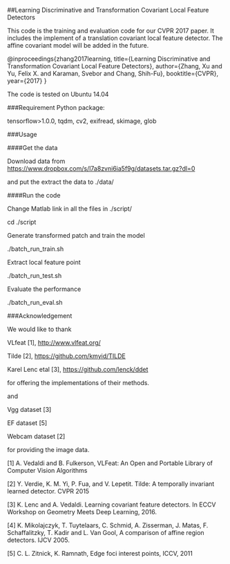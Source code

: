 ##Learning Discriminative and Transformation Covariant Local Feature Detectors

This code is the training and evaluation code for our CVPR 2017 paper. It includes the implement of a translation covariant local feature detector. The affine covariant model will be added in the future. 

@inproceedings{zhang2017learning,
  title={Learning Discriminative and Transformation Covariant Local Feature Detectors},
  author={Zhang, Xu and Yu, Felix X. and Karaman, Svebor and Chang, Shih-Fu},
  booktitle={CVPR},
  year={2017}
}

The code is tested on Ubuntu 14.04

###Requirement
Python package:

tensorflow>1.0.0, tqdm, cv2, exifread, skimage, glob

###Usage

####Get the data

Download data from 
https://www.dropbox.com/s/l7a8zvni6ia5f9g/datasets.tar.gz?dl=0

and put the extract the data to ./data/

####Run the code

Change Matlab link in all the files in ./script/

cd ./script

Generate transformed patch and train the model

./batch\_run_train.sh

Extract local feature point

./batch\_run_test.sh

Evaluate the performance

./batch\_run_eval.sh

###Acknowledgement

We would like to thank

VLfeat [1], http://www.vlfeat.org/ 

Tilde [2], https://github.com/kmyid/TILDE

Karel Lenc etal [3], https://github.com/lenck/ddet

for offering the implementations of their methods. 

and

Vgg dataset [3]

EF dataset [5]

Webcam dataset [2]

for providing the image data.

[1] A. Vedaldi and B. Fulkerson, VLFeat: An Open and Portable Library of Computer Vision Algorithms

[2] Y. Verdie, K. M. Yi, P. Fua, and V. Lepetit. Tilde: A temporally invariant learned detector. CVPR 2015

[3] K. Lenc and A. Vedaldi. Learning covariant feature detectors. In ECCV Workshop on Geometry Meets Deep Learning,
2016.

[4] K. Mikolajczyk, T. Tuytelaars, C. Schmid, A. Zisserman, J. Matas, F. Schaffalitzky, T. Kadir and L. Van Gool, A comparison of affine region detectors. IJCV 2005.

[5] C. L. Zitnick, K. Ramnath, Edge foci interest points, ICCV, 2011
